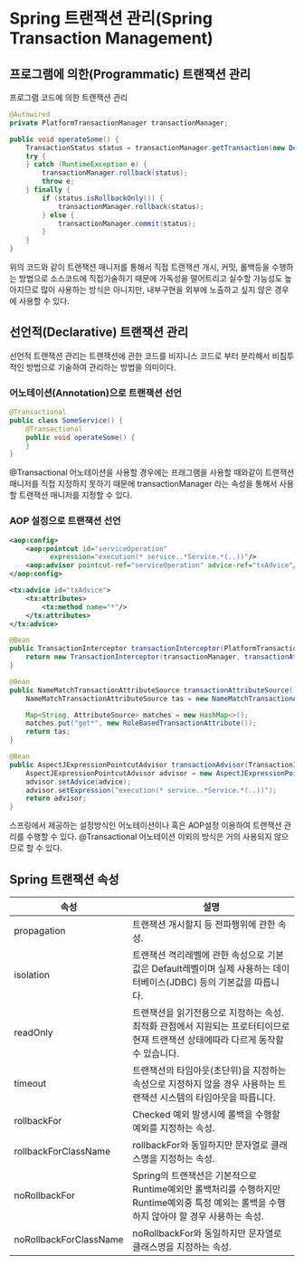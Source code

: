 # Spring 트랜잭션 관리(Spring Transaction Management)
## 프로그램에 의한(Programmatic) 트랜잭션 관리
프로그램 코드에 의한 트랜잭션 관리
```java
@Autowired
private PlatformTransactionManager transactionManager;

public void operateSome() {
    TransactionStatus status = transactionManager.getTransaction(new DefaultTransactionDefinition());
    try {
    } catch (RuntimeException e) {
        transactionManager.rollback(status);
        throw e;
    } finally {
        if (status.isRollbackOnly()) {
            transactionManager.rollback(status);
        } else {
            transactionManager.commit(status);
        }
    }
}
```
위의 코드와 같이 트랜잭션 매니저를 통해서 직접 트랜잭션 개시, 커밋, 롤백등을 수행하는 방법으로 소스코드에 직접기술하기 때문에 가독성을 떨어트리고 실수할 가능성도 높아지므로 많이 사용하는 방식은 아니지만, 내부구현을 외부에 노출하고 싶지 않은 경우에 사용할 수 있다.
## 선언적(Declarative) 트랜잭션 관리
선언적 트랜잭션 관리는 트랜잭션에 관한 코드를 비지니스 코드로 부터 분리해서 비침투적인 방법으로 기술하여 관리하는 방법을 의미이다.
### 어노테이션(Annotation)으로 트랜잭션 선언
```java
@Transactional
public class SomeService() {
    @Transactional
    public void operateSome() {
    }
}
```
@Transactional 어노테이션을 사용할 경우에는 프래그램을 사용할 때와같이 트랜잭션 매니저를 직접 지정하지 못하기 때문에 transactionManager 라는 속성을 통해서 사용할 트랜잭션 매니저를 지정할 수 있다.
### AOP 설정으로 트랜잭션 선언
```xml
<aop:config>
    <aop:pointcut id="serviceOperation"
          expression="execution(* service..*Service.*(..))"/>
    <aop:advisor pointcut-ref="serviceOperation" advice-ref="txAdvice"/>
</aop:config>

<tx:advice id="txAdvice">
    <tx:attributes>
        <tx:method name="*"/>
    </tx:attributes>
</tx:advice>
```
```java
@Bean
public TransactionInterceptor transactionInterceptor(PlatformTransactionManager transactionManager) {
    return new TransactionInterceptor(transactionManager, transactionAttributeSource());
}

@Bean
public NameMatchTransactionAttributeSource transactionAttributeSource() {
    NameMatchTransactionAttributeSource tas = new NameMatchTransactionAttributeSource();

    Map<String, AttributeSource> matches = new HashMap<>();
    matches.put("get*", new RuleBasedTransactionAttribute());
    return tas;
}

@Bean
public AspectJExpressionPointcutAdvisor transactionAdvisor(TransactionInterceptor advice) {
    AspectJExpressionPointcutAdvisor advisor = new AspectJExpressionPointcutAdvisor();
    advisor.setAdvice(advice);
    advisor.setExpression("execution(* service..*Service.*(..))");
    return advisor;
}
```
스프링에서 제공하는 설정방식인 어노테이션이나 혹은 AOP설정 이용하여 트랜잭션 관리를 수행할 수 있다. @Transactional 어노테이션 이외의 방식은 거의 사용되지 않으므로 할 수 있다.
## Spring 트랜잭션 속성
|속성|설명|
|----|----|
|propagation|트랜잭션 개시할지 등 전파행위에 관한 속성.|
|isolation|트랜잭션 격리레벨에 관한 속성으로 기본값은 Default레벨이며 실제 사용하는 데이터베이스(JDBC) 등의 기본값을 따릅니다.|
|readOnly|트랜잭션을 읽기전용으로 지정하는 속성. 최적화 관점에서 지원되는 프로터티이므로 현재 트랜잭션 상태에따라 다르게 동작할 수 있습니다.|
|timeout|트랜잭션의 타임아웃(초단위)을 지정하는 속성으로 지정하지 않을 경우 사용하는 트랜잭션 시스템의 타임아웃을 따릅니다.|
|rollbackFor|Checked 예외 발생시에 롤백을 수행할 예외를 지정하는 속성.|
|rollbackForClassName|rollbackFor와 동일하지만 문자열로 클래스명을 지정하는 속성.|
|noRollbackFor|Spring의 트랜잭션은 기본적으로 Runtime예외만 롤백처리를 수행하지만 Runtime예외중 특정 예외는 롤백을 수행하지 않아야 할 경우 사용하는 속성.|
|noRollbackForClassName|noRollbackFor와 동일하지만 문자열로 클래스명을 지정하는 속성.|
